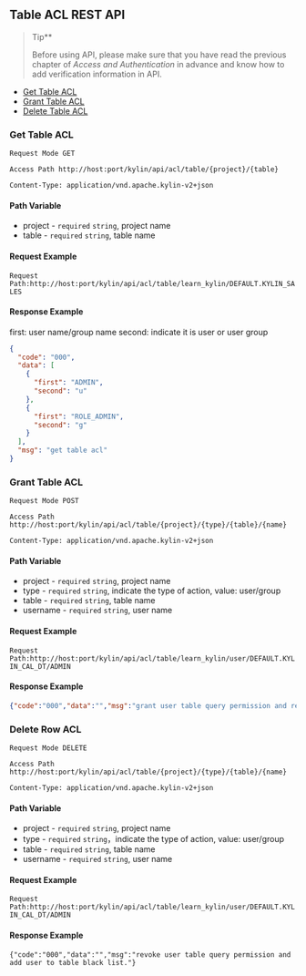 ## Table ACL REST API

> Tip**
>
> Before using API, please make sure that you have read the previous chapter of *Access and Authentication* in advance and know how to add verification information in API. 


* [Get Table ACL](#get-table-acl)
* [Grant Table ACL](#grant-table-acl)
* [Delete Table ACL](#delete-table-acl)

### Get Table ACL
`Request Mode GET`

`Access Path http://host:port/kylin/api/acl/table/{project}/{table}`

`Content-Type: application/vnd.apache.kylin-v2+json`

#### Path Variable
* project - `required` `string`, project name
* table - `required` `string`, table name

#### Request Example
`Request Path:http://host:port/kylin/api/acl/table/learn_kylin/DEFAULT.KYLIN_SALES`

#### Response Example
first: user name/group name
second: indicate it is user or user group

```json
{
  "code": "000",
  "data": [
    {
      "first": "ADMIN",
      "second": "u"
    },
    {
      "first": "ROLE_ADMIN",
      "second": "g"
    }
  ],
  "msg": "get table acl"
}
```

### Grant Table ACL
`Request Mode POST`

`Access Path http://host:port/kylin/api/acl/table/{project}/{type}/{table}/{name}`

`Content-Type: application/vnd.apache.kylin-v2+json`

#### Path Variable
* project - `required` `string`, project name
* type - `required` `string`, indicate the type of action, value: user/group
* table - `required` `string`, table name
* username - `required` `string`, user name

#### Request Example
`Request Path:http://host:port/kylin/api/acl/table/learn_kylin/user/DEFAULT.KYLIN_CAL_DT/ADMIN`

#### Response Example
```json
{"code":"000","data":"","msg":"grant user table query permission and remove user from table black list."}
```

### Delete Row ACL
`Request Mode DELETE`

`Access Path http://host:port/kylin/api/acl/table/{project}/{type}/{table}/{name}`

`Content-Type: application/vnd.apache.kylin-v2+json`

#### Path Variable
* project - `required` `string`, project name
* type - `required` `string`，indicate the type of action, value: user/group
* table - `required` `string`, table name
* username - `required` `string`, user name

#### Request Example
`Request Path:http://host:port/kylin/api/acl/table/learn_kylin/user/DEFAULT.KYLIN_CAL_DT/ADMIN`

#### Response Example
```
{"code":"000","data":"","msg":"revoke user table query permission and add user to table black list."}
```
